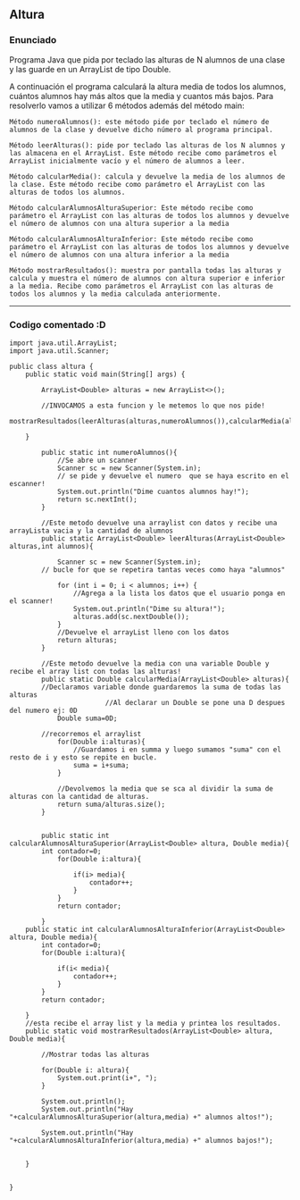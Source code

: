 ## Altura

### Enunciado

Programa Java que pida por teclado las alturas de N alumnos de una clase y las guarde en un ArrayList de tipo Double.

A continuación el programa calculará la altura media de todos los alumnos, cuántos alumnos hay más altos que la media y cuantos más bajos. Para resolverlo vamos a utilizar 6 métodos además del método main:

    Método numeroAlumnos(): este método pide por teclado el número de alumnos de la clase y devuelve dicho número al programa principal.

    Método leerAlturas(): pide por teclado las alturas de los N alumnos y las almacena en el ArrayList. Este método recibe como parámetros el ArrayList inicialmente vacío y el número de alumnos a leer.
    
    Método calcularMedia(): calcula y devuelve la media de los alumnos de la clase. Este método recibe como parámetro el ArrayList con las alturas de todos los alumnos.
     
    Método calcularAlumnosAlturaSuperior: Este método recibe como parámetro el ArrayList con las alturas de todos los alumnos y devuelve el número de alumnos con una altura superior a la media
  
    Método calcularAlumnosAlturaInferior: Este método recibe como parámetro el ArrayList con las alturas de todos los alumnos y devuelve el número de alumnos con una altura inferior a la media
  
    Método mostrarResultados(): muestra por pantalla todas las alturas y calcula y muestra el número de alumnos con altura superior e inferior a la media. Recibe como parámetros el ArrayList con las alturas de todos los alumnos y la media calculada anteriormente.

***

### Codigo comentado :D

```
import java.util.ArrayList;
import java.util.Scanner;

public class altura {
    public static void main(String[] args) {

        ArrayList<Double> alturas = new ArrayList<>();

        //INVOCAMOS a esta funcion y le metemos lo que nos pide!
        mostrarResultados(leerAlturas(alturas,numeroAlumnos()),calcularMedia(alturas));

    }

        public static int numeroAlumnos(){
            //Se abre un scanner
            Scanner sc = new Scanner(System.in);
            // se pide y devuelve el numero  que se haya escrito en el escanner!
            System.out.println("Dime cuantos alumnos hay!");
            return sc.nextInt();
        }

        //Este metodo devuelve una arraylist con datos y recibe una arrayLista vacia y la cantidad de alumnos
        public static ArrayList<Double> leerAlturas(ArrayList<Double> alturas,int alumnos){

            Scanner sc = new Scanner(System.in);
        // bucle for que se repetira tantas veces como haya "alumnos"

            for (int i = 0; i < alumnos; i++) {
                //Agrega a la lista los datos que el usuario ponga en el scanner!
                System.out.println("Dime su altura!");
                alturas.add(sc.nextDouble());
            }
            //Devuelve el arrayList lleno con los datos
            return alturas;
        }

        //Este metodo devuelve la media con una variable Double y recibe el array list con todas las alturas!
        public static Double calcularMedia(ArrayList<Double> alturas){
        //Declaramos variable donde guardaremos la suma de todas las alturas
                        //Al declarar un Double se pone una D despues del numero ej: 0D
            Double suma=0D;

        //recorremos el arraylist
            for(Double i:alturas){
                //Guardamos i en summa y luego sumamos "suma" con el resto de i y esto se repite en bucle.
                suma = i+suma;
            }

            //Devolvemos la media que se sca al dividir la suma de alturas con la cantidad de alturas.
            return suma/alturas.size();
        }


        public static int calcularAlumnosAlturaSuperior(ArrayList<Double> altura, Double media){
        int contador=0;
            for(Double i:altura){

                if(i> media){
                    contador++;
                }
            }
            return contador;

        }
    public static int calcularAlumnosAlturaInferior(ArrayList<Double> altura, Double media){
        int contador=0;
        for(Double i:altura){

            if(i< media){
                contador++;
            }
        }
        return contador;

    }
    //esta recibe el array list y la media y printea los resultados.
    public static void mostrarResultados(ArrayList<Double> altura, Double media){

        //Mostrar todas las alturas

        for(Double i: altura){
            System.out.print(i+", ");
        }

        System.out.println();
        System.out.println("Hay "+calcularAlumnosAlturaSuperior(altura,media) +" alumnos altos!");

        System.out.println("Hay "+calcularAlumnosAlturaInferior(altura,media) +" alumnos bajos!");


    }


}

```



